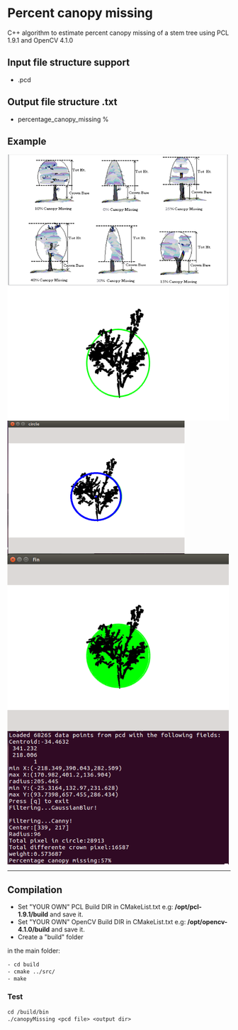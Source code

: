 # Percent canopy missing
C++ algorithm to estimate percent canopy missing of a stem tree using PCL 1.9.1 and OpenCV 4.1.0

## Input file structure support

* .pcd 

## Output file structure .txt

* percentage_canopy_missing %

## Example
<img src="./example/reference.png" align="center" height="300" width="500"><br>
<img src="./example/example0.png" align="center" height="300" width="500"><br>
<img src="./example/example1.png" align="center" height="300" width="400"><br>
<img src="./example/example2.png" align="center" height="400" width="500"><br>
<img src="./example/example3.png" align="center" height="300" width="500"><br>

-------------------
## Compilation
* Set "YOUR OWN" PCL Build DIR in CMakeList.txt e.g: **/opt/pcl-1.9.1/build** and save it.
* Set "YOUR OWN" OpenCV Build DIR in CMakeList.txt e.g: **/opt/opencv-4.1.0/build** and save it.
* Create a "build" folder

in the main folder:

    - cd build  
    - cmake ../src/
    - make
       
        	 
### Test

    cd /build/bin
    ./canopyMissing <pcd file> <output dir> 
     
